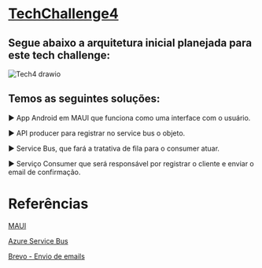 # [TechChallenge4](https://github.com/JairJr/TechChallenge4_v2/blob/master/README.md#techchallenge4)
## Segue abaixo a arquitetura inicial planejada para este tech challenge: 
![Tech4 drawio](https://github.com/JairJr/TechChallenge4_v2/assets/29376086/c8bb320b-cbc5-48e7-938b-b46382434cd6)

## Temos as seguintes soluções:

► App Android em MAUI que funciona como uma interface com o usuário.

► API producer para registrar no service bus o objeto.

► Service Bus, que fará a tratativa de fila para o consumer atuar.

► Serviço Consumer que será responsável por registrar o cliente e enviar o email de confirmação.

# Referências

[MAUI](https://learn.microsoft.com/pt-br/dotnet/maui/what-is-maui?view=net-maui-8.0)

[Azure Service Bus](https://learn.microsoft.com/pt-br/azure/service-bus-messaging/service-bus-messaging-overview)

[Brevo - Envio de emails](https://www.brevo.com/pt/)
